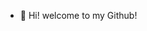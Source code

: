 - 👋 Hi! welcome to my Github!
  

<!---
codeworld is a ✨ special ✨ repository because its `README.md` (this file) appears on your GitHub profile.
You can click the Preview link to take a look at your changes.
--->
